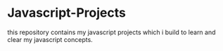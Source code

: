# Javascript-Projects
this repository contains my javascript projects which i build to learn and clear my javascript concepts.
